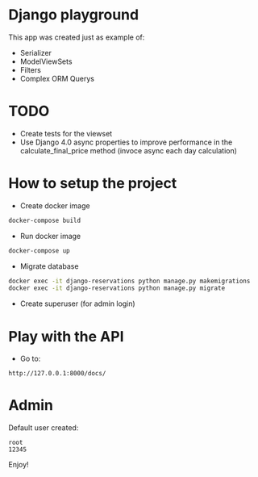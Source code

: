 # Django playground
This app was created just as example of:
- Serializer
- ModelViewSets
- Filters
- Complex ORM Querys

# TODO
- Create tests for the viewset
- Use Django 4.0 async properties to improve performance in the
    calculate_final_price method (invoce async each day calculation)


# How to setup the project
- Create docker image
```sh
docker-compose build
```

- Run docker image
```sh
docker-compose up
```

- Migrate database
```sh
docker exec -it django-reservations python manage.py makemigrations
docker exec -it django-reservations python manage.py migrate
```

- Create superuser (for admin login)

# Play with the API
- Go to:
```
http://127.0.0.1:8000/docs/
```

# Admin
Default user created:
```
root
12345
```

Enjoy!